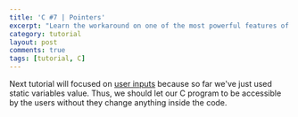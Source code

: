 ```yaml
---
title: 'C #7 | Pointers'
excerpt: "Learn the workaround on one of the most powerful features of C, ability to manipulate memory using pointers."
category: tutorial
layout: post
comments: true
tags: [tutorial, C]
---
```


Next tutorial will focused on [user inputs][1] because so far we've just used static variables value. Thus, we should let our C program to be accessible by the users without they change anything inside the code.

[1]: http://yanuartadityan.github.io/tutorial/c-tutor-6
